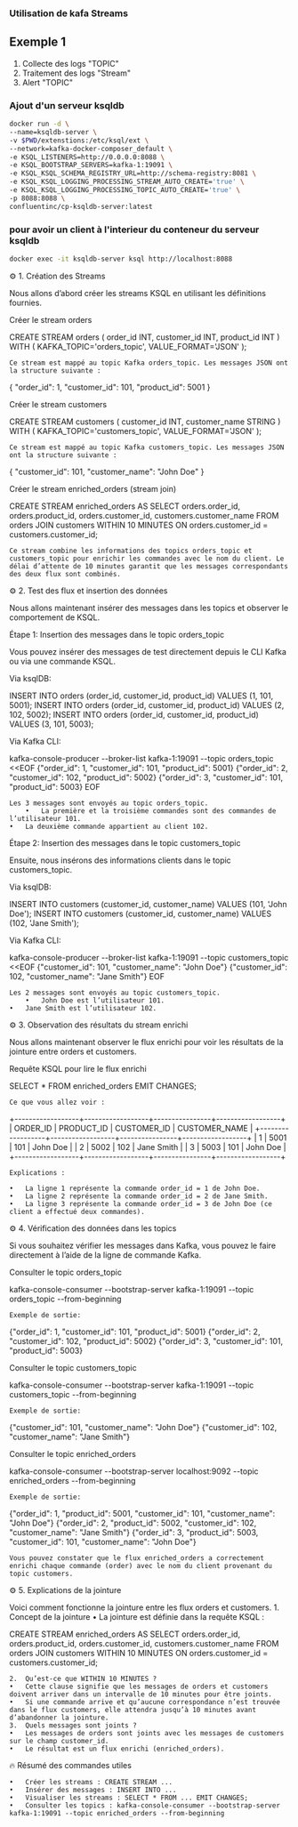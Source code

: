 ### Utilisation de kafa Streams
## Exemple 1
1. Collecte des logs "TOPIC"
2. Traitement des logs "Stream"
3. Alert "TOPIC"

### Ajout d'un serveur ksqldb

```bash
docker run -d \
--name=ksqldb-server \
-v $PWD/extenstions:/etc/ksql/ext \
--network=kafka-docker-composer_default \
-e KSQL_LISTENERS=http://0.0.0.0:8088 \
-e KSQL_BOOTSTRAP_SERVERS=kafka-1:19091 \
-e KSQL_KSQL_SCHEMA_REGISTRY_URL=http://schema-registry:8081 \
-e KSQL_KSQL_LOGGING_PROCESSING_STREAM_AUTO_CREATE='true' \
-e KSQL_KSQL_LOGGING_PROCESSING_TOPIC_AUTO_CREATE='true' \
-p 8088:8088 \
confluentinc/cp-ksqldb-server:latest
```

### pour avoir un client à l'interieur du conteneur du serveur ksqldb
```bash
docker exec -it ksqldb-server ksql http://localhost:8088
```


⚙️ 1. Création des Streams

Nous allons d’abord créer les streams KSQL en utilisant les définitions fournies.

Créer le stream orders

CREATE STREAM orders (
  order_id INT,
  customer_id INT,
  product_id INT
) WITH (
  KAFKA_TOPIC='orders_topic',
  VALUE_FORMAT='JSON'
);

	Ce stream est mappé au topic Kafka orders_topic. Les messages JSON ont la structure suivante :

{
  "order_id": 1,
  "customer_id": 101,
  "product_id": 5001
}

Créer le stream customers

CREATE STREAM customers (
  customer_id INT,
  customer_name STRING
) WITH (
  KAFKA_TOPIC='customers_topic',
  VALUE_FORMAT='JSON'
);

	Ce stream est mappé au topic Kafka customers_topic. Les messages JSON ont la structure suivante :

{
  "customer_id": 101,
  "customer_name": "John Doe"
}

Créer le stream enriched_orders (stream join)

CREATE STREAM enriched_orders AS
SELECT 
  orders.order_id,
  orders.product_id,
  orders.customer_id,
  customers.customer_name
FROM orders
JOIN customers WITHIN 10 MINUTES
ON orders.customer_id = customers.customer_id;

	Ce stream combine les informations des topics orders_topic et customers_topic pour enrichir les commandes avec le nom du client. Le délai d’attente de 10 minutes garantit que les messages correspondants des deux flux sont combinés.

⚙️ 2. Test des flux et insertion des données

Nous allons maintenant insérer des messages dans les topics et observer le comportement de KSQL.

Étape 1: Insertion des messages dans le topic orders_topic

Vous pouvez insérer des messages de test directement depuis le CLI Kafka ou via une commande KSQL.

Via ksqlDB:

INSERT INTO orders (order_id, customer_id, product_id) VALUES (1, 101, 5001);
INSERT INTO orders (order_id, customer_id, product_id) VALUES (2, 102, 5002);
INSERT INTO orders (order_id, customer_id, product_id) VALUES (3, 101, 5003);

Via Kafka CLI:

kafka-console-producer --broker-list kafka-1:19091 --topic orders_topic <<EOF
{"order_id": 1, "customer_id": 101, "product_id": 5001}
{"order_id": 2, "customer_id": 102, "product_id": 5002}
{"order_id": 3, "customer_id": 101, "product_id": 5003}
EOF

	Les 3 messages sont envoyés au topic orders_topic.
		•	La première et la troisième commandes sont des commandes de l’utilisateur 101.
	•	La deuxième commande appartient au client 102.

Étape 2: Insertion des messages dans le topic customers_topic

Ensuite, nous insérons des informations clients dans le topic customers_topic.

Via ksqlDB:

INSERT INTO customers (customer_id, customer_name) VALUES (101, 'John Doe');
INSERT INTO customers (customer_id, customer_name) VALUES (102, 'Jane Smith');

Via Kafka CLI:

kafka-console-producer --broker-list kafka-1:19091 --topic customers_topic <<EOF
{"customer_id": 101, "customer_name": "John Doe"}
{"customer_id": 102, "customer_name": "Jane Smith"}
EOF

	Les 2 messages sont envoyés au topic customers_topic.
		•	John Doe est l’utilisateur 101.
	•	Jane Smith est l’utilisateur 102.

⚙️ 3. Observation des résultats du stream enrichi

Nous allons maintenant observer le flux enrichi pour voir les résultats de la jointure entre orders et customers.

Requête KSQL pour lire le flux enrichi

SELECT * FROM enriched_orders EMIT CHANGES;

	Ce que vous allez voir :

+------------------+------------------+----------------+------------------+
| ORDER_ID         | PRODUCT_ID       | CUSTOMER_ID    | CUSTOMER_NAME    |
+------------------+------------------+----------------+------------------+
| 1                | 5001             | 101            | John Doe         |
| 2                | 5002             | 102            | Jane Smith       |
| 3                | 5003             | 101            | John Doe         |
+------------------+------------------+----------------+------------------+

	Explications :

	•	La ligne 1 représente la commande order_id = 1 de John Doe.
	•	La ligne 2 représente la commande order_id = 2 de Jane Smith.
	•	La ligne 3 représente la commande order_id = 3 de John Doe (ce client a effectué deux commandes).

⚙️ 4. Vérification des données dans les topics

Si vous souhaitez vérifier les messages dans Kafka, vous pouvez le faire directement à l’aide de la ligne de commande Kafka.

Consulter le topic orders_topic

kafka-console-consumer --bootstrap-server kafka-1:19091 --topic orders_topic --from-beginning

	Exemple de sortie:

{"order_id": 1, "customer_id": 101, "product_id": 5001}
{"order_id": 2, "customer_id": 102, "product_id": 5002}
{"order_id": 3, "customer_id": 101, "product_id": 5003}

Consulter le topic customers_topic

kafka-console-consumer --bootstrap-server kafka-1:19091 --topic customers_topic --from-beginning

	Exemple de sortie:

{"customer_id": 101, "customer_name": "John Doe"}
{"customer_id": 102, "customer_name": "Jane Smith"}

Consulter le topic enriched_orders

kafka-console-consumer --bootstrap-server localhost:9092 --topic enriched_orders --from-beginning

	Exemple de sortie:

{"order_id": 1, "product_id": 5001, "customer_id": 101, "customer_name": "John Doe"}
{"order_id": 2, "product_id": 5002, "customer_id": 102, "customer_name": "Jane Smith"}
{"order_id": 3, "product_id": 5003, "customer_id": 101, "customer_name": "John Doe"}

	Vous pouvez constater que le flux enriched_orders a correctement enrichi chaque commande (order) avec le nom du client provenant du topic customers.

⚙️ 5. Explications de la jointure

Voici comment fonctionne la jointure entre les flux orders et customers.
	1.	Concept de la jointure
	•	La jointure est définie dans la requête KSQL :

CREATE STREAM enriched_orders AS
SELECT 
  orders.order_id,
  orders.product_id,
  orders.customer_id,
  customers.customer_name
FROM orders
JOIN customers WITHIN 10 MINUTES
ON orders.customer_id = customers.customer_id;


	2.	Qu’est-ce que WITHIN 10 MINUTES ?
	•	Cette clause signifie que les messages de orders et customers doivent arriver dans un intervalle de 10 minutes pour être joints.
	•	Si une commande arrive et qu’aucune correspondance n’est trouvée dans le flux customers, elle attendra jusqu’à 10 minutes avant d’abandonner la jointure.
	3.	Quels messages sont joints ?
	•	Les messages de orders sont joints avec les messages de customers sur le champ customer_id.
	•	Le résultat est un flux enrichi (enriched_orders).

🔥 Résumé des commandes utiles

	•	Créer les streams : CREATE STREAM ...
	•	Insérer des messages : INSERT INTO ...
	•	Visualiser les streams : SELECT * FROM ... EMIT CHANGES;
	•	Consulter les topics : kafka-console-consumer --bootstrap-server kafka-1:19091 --topic enriched_orders --from-beginning



